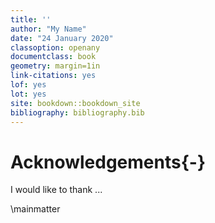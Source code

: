 ```yaml
---
title: ''
author: "My Name"
date: "24 January 2020"
classoption: openany
documentclass: book
geometry: margin=1in
link-citations: yes
lof: yes
lot: yes
site: bookdown::bookdown_site
bibliography: bibliography.bib
---
```




# Acknowledgements{-}

I would like to thank ...

\mainmatter
